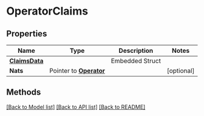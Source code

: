 # OperatorClaims

## Properties

Name | Type | Description | Notes
------------ | ------------- | ------------- | -------------
 | [**ClaimsData**](ClaimsData.md) |   | Embedded Struct
**Nats** | Pointer to [**Operator**](Operator.md) |  | [optional] 

## Methods


[[Back to Model list]](../README.md#documentation-for-models) [[Back to API list]](../README.md#documentation-for-api-endpoints) [[Back to README]](../README.md)



